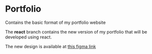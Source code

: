 # Portfolio

Contains the basic format of my portfolio website

The __react__ branch contains the new version of my portfolio that will be developed using react.

The new design is available at [this figma link](https://www.figma.com/proto/EvadATzBOnLZA8M3ool3Tf/Ameer's-Portfolio?node-id=94-5&scaling=scale-down&page-id=0%3A1&starting-point-node-id=94%3A5)